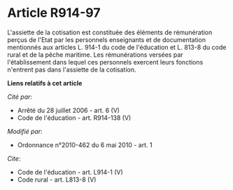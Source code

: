 # Article R914-97

L'assiette de la cotisation est constituée des éléments de rémunération perçus de l'Etat par les personnels enseignants et de
documentation mentionnés aux articles L. 914-1 du code de l'éducation et L. 813-8 du code rural et de la pêche maritime. Les
rémunérations versées par l'établissement dans lequel ces personnels exercent leurs fonctions n'entrent pas dans l'assiette
de la cotisation.

**Liens relatifs à cet article**

_Cité par_:

  - Arrêté du 28 juillet 2006 - art. 6 (V)
  - Code de l'éducation - art. R914-138 (V)

_Modifié par_:

  - Ordonnance n°2010-462 du 6 mai 2010 - art. 1

_Cite_:

  - Code de l'éducation - art. L914-1 (V)
  - Code rural - art. L813-8 (V)
